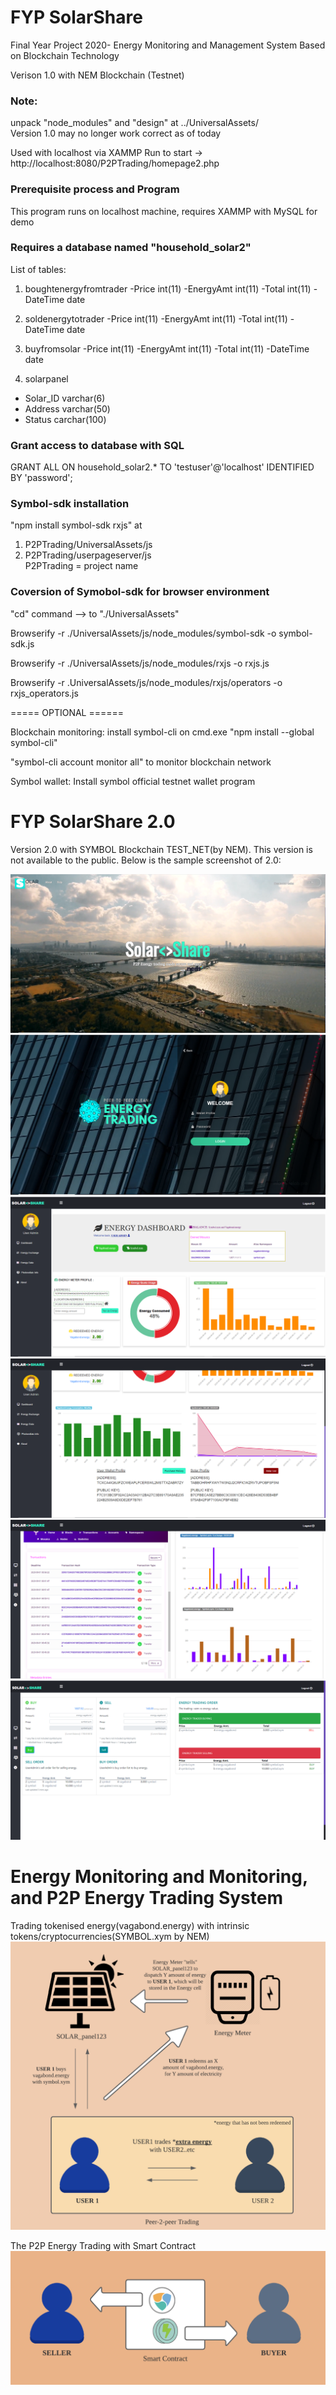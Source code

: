 # FYP SolarShare
Final Year Project 2020- Energy Monitoring and Management System Based on Blockchain Technology

Verison 1.0 with NEM Blockchain (Testnet)
### Note:
unpack "node_modules" and "design" at ../UniversalAssets/ <br>
Version 1.0 may no longer work correct as of today

Used with localhost via XAMMP
Run to start -> http://localhost:8080/P2PTrading/homepage2.php

### Prerequisite process and Program

This program runs on localhost machine,
requires XAMMP with MySQL for demo

### Requires a database named "household_solar2"
List of tables:

1. boughtenergyfromtrader
-Price int(11)
-EnergyAmt int(11)
-Total int(11)
-DateTime date

2. soldenergytotrader
-Price int(11)
-EnergyAmt int(11)
-Total int(11)
-DateTime date

3. buyfromsolar
-Price int(11)
-EnergyAmt int(11)
-Total int(11)
-DateTime date

4. solarpanel
- Solar_ID varchar(6)
- Address varchar(50)
- Status carchar(100)


### Grant access to database with SQL

GRANT ALL ON household_solar2.* TO 'testuser'@'localhost' IDENTIFIED BY 'password';

### Symbol-sdk installation
"npm install symbol-sdk rxjs" at 
1. P2PTrading/UniversalAssets/js
2. P2PTrading/userpageserver/js
<br>P2PTrading = project name </br>
### Coversion of Symobol-sdk for browser environment

"cd" command --> to "./UniversalAssets"

Browserify -r ./UniversalAssets/js/node_modules/symbol-sdk -o symbol-sdk.js

Browserify -r ./UniversalAssets/js/node_modules/rxjs -o rxjs.js

Browserify -r .UniversalAssets/js/node_modules/rxjs/operators -o rxjs_operators.js


===== OPTIONAL ======

Blockchain monitoring:
install symbol-cli on cmd.exe
"npm install --global symbol-cli"

"symbol-cli account monitor all" to monitor 
blockchain network

Symbol wallet:
Install symbol official testnet wallet program

# FYP SolarShare 2.0
Version 2.0 with SYMBOL Blockchain TEST_NET(by NEM).
This version is not available to the public.
Below is the sample screenshot of 2.0:

![alt text](https://github.com/yangben526/FYP_SolarShare/blob/main/Platform_img/Front.PNG)
![alt text](https://github.com/yangben526/FYP_SolarShare/blob/main/Platform_img/Front_2.PNG)
![alt text](https://github.com/yangben526/FYP_SolarShare/blob/main/Platform_img/main_dash.PNG)
![alt text](https://github.com/yangben526/FYP_SolarShare/blob/main/Platform_img/main_dash2.PNG)
![alt text](https://github.com/yangben526/FYP_SolarShare/blob/main/Platform_img/ENergydata.PNG)
![alt text](https://github.com/yangben526/FYP_SolarShare/blob/main/Platform_img/exchnage.PNG)

# Energy Monitoring and Monitoring, and P2P Energy Trading System
Trading tokenised energy(vagabond.energy) with intrinsic tokens/cryptocurrencies(SYMBOL.xym by NEM)
![alt text](https://github.com/yangben526/FYP_SolarShare/blob/main/Platform_img/SolarShareP2PDiagram.png)

The P2P Energy Trading with Smart Contract
![alt text](https://github.com/yangben526/FYP_SolarShare/blob/main/Platform_img/smart_contract.png)
